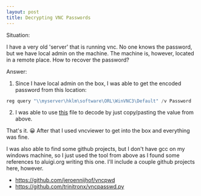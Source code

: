 ```yaml
---
layout: post
title: Decrypting VNC Passwords
---
```


Situation:

I have a very old 'server' that is running vnc. No one knows the password, but we have local admin on the machine. The machine is, however, located in a remote place. How to recover the password?

Answer:

1. Since I have local admin on the box, I was able to get the encoded password from this location:

``` powershell
reg query "\\myserver\hklm\software\ORL\WinVNC3\Default" /v Password
```

2. I was able to use [this](http://aluigi.altervista.org/pwdrec/vncpwd.zip) file to decode by just copy/pasting the value from above.

That's it. 😀 After that I used vncviewer to get into the box and everything was fine.


I was also able to find some github projects, but I don't have gcc on my windows machine, so I just used the tool from above as I found some references to aluigi.org writing this one. I'll include a couple github projects here, however.

- https://github.com/jeroennijhof/vncpwd
- https://github.com/trinitronx/vncpasswd.py

